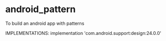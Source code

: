 # android_pattern
To build  an android app with patterns

IMPLEMENTATIONS:
   implementation 'com.android.support:design:24.0.0'

